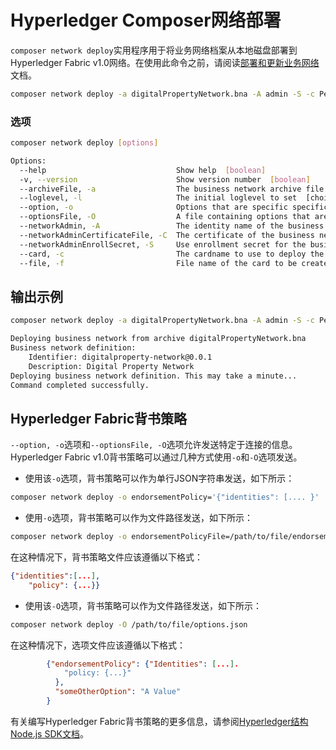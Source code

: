 # Hyperledger Composer网络部署

`composer network deploy`实用程序用于将业务网络档案从本地磁盘部署到Hyperledger Fabric v1.0网络。在使用此命令之前，请阅读[部署和更新业务网络](business-network_bnd-deploy.html)文档。
```bash
composer network deploy -a digitalPropertyNetwork.bna -A admin -S -c PeerAdmin@hlfv1 -f admincard
```

### 选项
```bash
composer network deploy [options]

Options:
  --help                             Show help  [boolean]
  -v, --version                      Show version number  [boolean]
  --archiveFile, -a                  The business network archive file name  [string] [required]
  --loglevel, -l                     The initial loglevel to set  [choices: "INFO", "WARNING", "ERROR", "DEBUG"]
  --option, -o                       Options that are specific specific to connection. Multiple options are specified by repeating this option  [string]
  --optionsFile, -O                  A file containing options that are specific to connection  [string]
  --networkAdmin, -A                 The identity name of the business network administrator  [string]
  --networkAdminCertificateFile, -C  The certificate of the business network administrator  [string]
  --networkAdminEnrollSecret, -S     Use enrollment secret for the business network administrator  [boolean]
  --card, -c                         The cardname to use to deploy the network  [string]
  --file, -f                         File name of the card to be created  [string]
```

## 输出示例
```bash
composer network deploy -a digitalPropertyNetwork.bna -A admin -S -c PeerAdmin@hlfv1 -f admincard

Deploying business network from archive digitalPropertyNetwork.bna
Business network definition:
    Identifier: digitalproperty-network@0.0.1
    Description: Digital Property Network
Deploying business network definition. This may take a minute...
Command completed successfully.
```

## Hyperledger Fabric背书策略

`--option, -o`选项和`--optionsFile, -O`选项允许发送特定于连接的信息。Hyperledger Fabric v1.0背书策略可以通过几种方式使用`-o`和`-O`选项发送。

- 使用该`-o`选项，背书策略可以作为单行JSON字符串发送，如下所示：
```bash
composer network deploy -o endorsementPolicy='{"identities": [.... }'
```

- 使用`-o`选项，背书策略可以作为文件路径发送，如下所示：
```bash
composer network deploy -o endorsementPolicyFile=/path/to/file/endorsementPolicy.json
```

在这种情况下，背书策略文件应该遵循以下格式：
```json
{"identities":[...],
    "policy": {...}}
```

- 使用该`-O`选项，背书策略可以作为文件路径发送，如下所示：
```bash
composer network deploy -O /path/to/file/options.json
```

  在这种情况下，选项文件应该遵循以下格式：
```json
        {"endorsementPolicy": {"Identities": [...].
            "policy: {...}"
          },
          "someOtherOption": "A Value"
        }
```

有关编写Hyperledger Fabric背书策略的更多信息，请参阅[Hyperledger结构Node.js SDK文档](https://fabric-sdk-node.github.io/global.html#Policy)。
